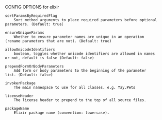 
CONFIG OPTIONS for elixir

	sortParamsByRequiredFlag
	    Sort method arguments to place required parameters before optional parameters. (Default: true)

	ensureUniqueParams
	    Whether to ensure parameter names are unique in an operation (rename parameters that are not). (Default: true)

	allowUnicodeIdentifiers
	    boolean, toggles whether unicode identifiers are allowed in names or not, default is false (Default: false)

	prependFormOrBodyParameters
	    Add form or body parameters to the beginning of the parameter list. (Default: false)

	invokerPackage
	    The main namespace to use for all classes. e.g. Yay.Pets

	licenseHeader
	    The license header to prepend to the top of all source files.

	packageName
	    Elixir package name (convention: lowercase).


